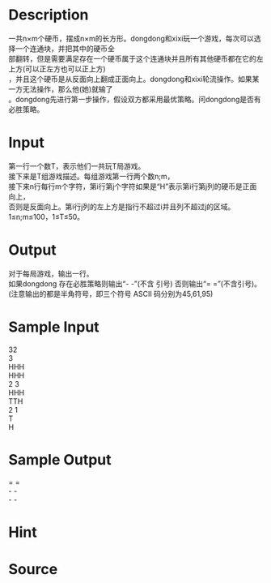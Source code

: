 
# Description

<div class="content"><div>一共n×m个硬币，摆成n×m的长方形。dongdong和xixi玩一个游戏，每次可以选择一个连通块，并把其中的硬币全</div>
<div>部翻转，但是需要满足存在一个硬币属于这个连通块并且所有其他硬币都在它的左上方(可以正左方也可以正上方)</div>
<div>，并且这个硬币是从反面向上翻成正面向上。dongdong和xixi轮流操作。如果某一方无法操作，那么他(她)就输了</div>
<div>。dongdong先进行第一步操作，假设双方都采用最优策略。问dongdong是否有必胜策略。</div></div>

# Input

<div class="content"><div>第一行一个数T，表示他们一共玩T局游戏。</div>
<div>接下来是T组游戏描述。每组游戏第一行两个数n;m，</div>
<div>接下来n行每行m个字符，第i行第j个字符如果是“H”表示第i行第j列的硬币是正面向上，</div>
<div>否则是反面向上。第i行j列的左上方是指行不超过i并且列不超过j的区域。</div>
<div>1≤n;m≤100，1≤T≤50。</div></div>

# Output

<div class="content"><div>对于每局游戏，输出一行。</div>
<div>如果dongdong 存在必胜策略则输出“- -”(不含 引号) 否则输出“= =”(不含引号)。</div>
<div>(注意输出的都是半角符号，即三个符号 ASCII 码分别为45,61,95)</div></div>

# Sample Input

<div class="content"><span class="sampledata">32<br/>
3<br/>
HHH<br/>
HHH<br/>
2 3<br/>
HHH<br/>
TTH<br/>
2 1<br/>
T<br/>
H<br/>
</span></div>

# Sample Output

<div class="content"><span class="sampledata">= =<br/>
- -<br/>
- -<br/>
</span></div>

# Hint

<div class="content"><p></p></div>

# Source

<div class="content"><p><a href="problemset.php?search="></a></p></div>

